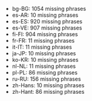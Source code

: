 - bg-BG: 1054 missing phrases
- es-AR: 10 missing phrases
- es-ES: 920 missing phrases
- es-VE: 907 missing phrases
- fi-FI: 904 missing phrases
- fr-FR: 11 missing phrases
- it-IT: 11 missing phrases
- ja-JP: 10 missing phrases
- ko-KR: 10 missing phrases
- nl-NL: 11 missing phrases
- pl-PL: 86 missing phrases
- ru-RU: 156 missing phrases
- zh-Hans: 10 missing phrases
- zh-Hant: 86 missing phrases
